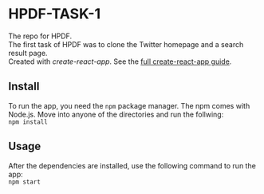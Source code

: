 # HPDF-TASK-1
The repo for HPDF.<br>
The first task of HPDF was to clone the Twitter homepage and a search result page.<br>
Created with *create-react-app*. See the [full create-react-app guide](https://github.com/facebookincubator/create-react-app/blob/master/packages/react-scripts/template/README.md).

## Install
To run the app, you need the `npm` package manager. The npm comes with Node.js. Move into anyone of the directories and run the follwing:<br>
`npm install`

## Usage
After the dependencies are installed, use the following command to run the app:<br>
`npm start` 
